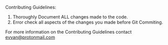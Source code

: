Contributing Guidelines:
1. Thoroughly Document ALL changes made to the code.
2. Error check all aspects of the changes you made before Git Commiting.

For more information on the Contributing Guidelines contact evvan@protonmail.com
